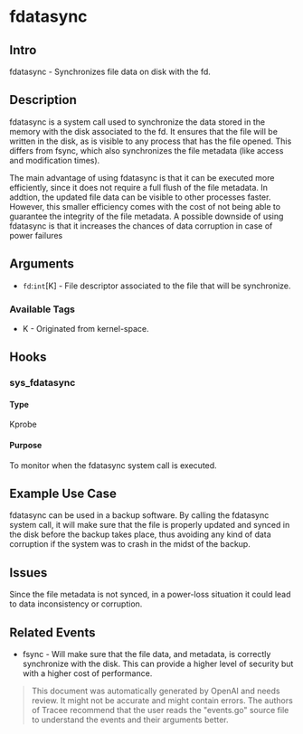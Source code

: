 
# fdatasync

## Intro
fdatasync - Synchronizes file data on disk with the fd.

## Description
fdatasync is a system call used to synchronize the data stored in the memory with the disk associated to the fd. It ensures that the file will be written in the disk, as is visible to any process that has the file opened. This differs from fsync, which also synchronizes the file metadata (like access and modification times).

The main advantage of using fdatasync is that it can be executed more efficiently, since it does not require a full flush of the file metadata. In addtion, the updated file data can be visible to other processes faster. However, this smaller efficiency comes with the cost of not being able to guarantee the integrity of the file metadata. A possible downside of using fdatasync is that it increases the chances of data corruption in case of power failures

## Arguments
* `fd`:`int`[K] - File descriptor associated to the file that will be synchronize.

### Available Tags
* K - Originated from kernel-space.

## Hooks
### sys_fdatasync
#### Type
Kprobe
#### Purpose
To monitor when the fdatasync system call is executed.

## Example Use Case
fdatasync can be used in a backup software. By calling the fdatasync system call, it will make sure that the file is properly updated and synced in the disk before the backup takes place, thus avoiding any kind of data corruption if the system was to crash in the midst of the backup.

## Issues
Since the file metadata is not synced, in a power-loss situation it could lead to data inconsistency or corruption.

## Related Events
* fsync - Will make sure that the file data, and metadata, is correctly synchronize with the disk. This can provide a higher level of security but with a higher cost of performance.

> This document was automatically generated by OpenAI and needs review. It might
> not be accurate and might contain errors. The authors of Tracee recommend that
> the user reads the "events.go" source file to understand the events and their
> arguments better.
